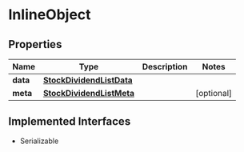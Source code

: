 

# InlineObject


## Properties

Name | Type | Description | Notes
------------ | ------------- | ------------- | -------------
**data** | [**StockDividendListData**](StockDividendListData.md) |  | 
**meta** | [**StockDividendListMeta**](StockDividendListMeta.md) |  |  [optional]


## Implemented Interfaces

* Serializable


